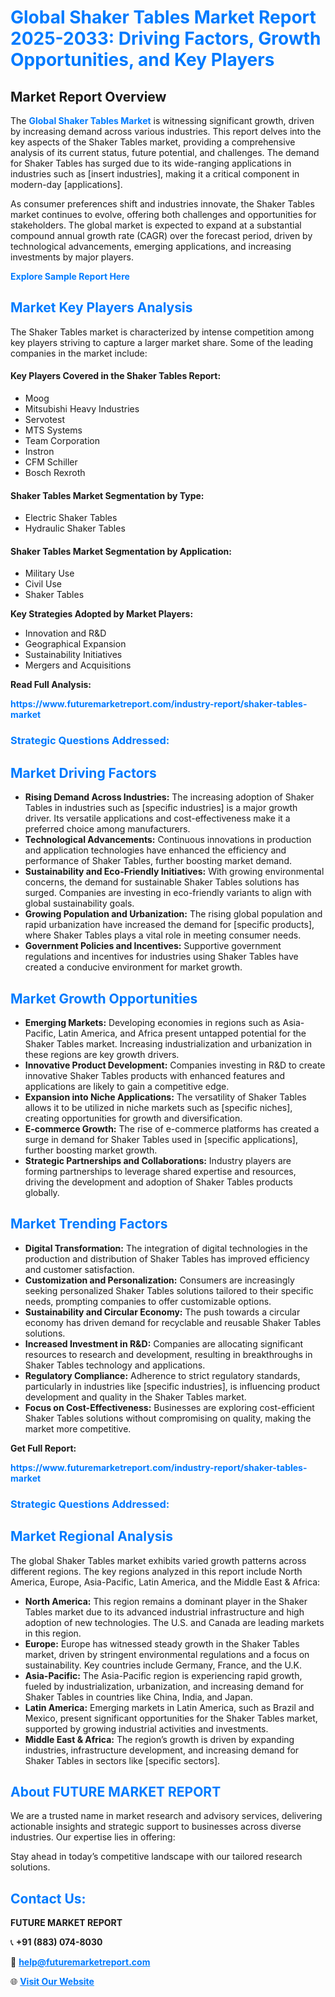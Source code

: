 <h1 style="color: #007BFF;">Global Shaker Tables Market Report 2025-2033: Driving Factors, Growth Opportunities, and Key Players</h1>

<section id="overview">
<h2>Market Report Overview</h2>
<p>The <a href="https://www.futuremarketreport.com/industry-report/shaker-tables-market" style="color: #007BFF; text-decoration: none;"><strong>Global Shaker Tables Market</strong></a> is witnessing significant growth, driven by increasing demand across various industries. This report delves into the key aspects of the Shaker Tables market, providing a comprehensive analysis of its current status, future potential, and challenges. The demand for Shaker Tables has surged due to its wide-ranging applications in industries such as [insert industries], making it a critical component in modern-day [applications].</p>
<p>As consumer preferences shift and industries innovate, the Shaker Tables market continues to evolve, offering both challenges and opportunities for stakeholders. The global market is expected to expand at a substantial compound annual growth rate (CAGR) over the forecast period, driven by technological advancements, emerging applications, and increasing investments by major players.</p>
</section>

<section id="overview">
<p><a href="https://www.futuremarketreport.com/request-sample/reportId=124378" style="color: #007BFF; text-decoration: none;"><strong>Explore Sample Report Here</strong></a></p>
</section>

<section id="key-players">
<h2 style="color: #007BFF;">Market Key Players Analysis</h2>
<p>The Shaker Tables market is characterized by intense competition among key players striving to capture a larger market share. Some of the leading companies in the market include:</p>
<h4>Key Players Covered in the Shaker Tables Report:</h4>
<ul><li>Moog</li><li>Mitsubishi Heavy Industries</li><li>Servotest</li><li>MTS Systems</li><li>Team Corporation</li><li>Instron</li><li>CFM Schiller</li><li>Bosch Rexroth</li></ul>
<h4>Shaker Tables Market Segmentation by Type:</h4>
<ul><li>Electric Shaker Tables</li><li>Hydraulic Shaker Tables</li></ul>

<h4>Shaker Tables Market Segmentation by Application:</h4>
<ul><li>Military Use</li><li>Civil Use</li><li>Shaker Tables</li></ul>
<p><strong>Key Strategies Adopted by Market Players:</strong></p>
<ul>
<li>Innovation and R&D</li>
<li>Geographical Expansion</li>
<li>Sustainability Initiatives</li>
<li>Mergers and Acquisitions</li>
</ul>
</section>

<section>
<p><strong>Read Full Analysis: </strong></p><a href="https://www.futuremarketreport.com/industry-report/shaker-tables-market" style="color: #007BFF; text-decoration: none;"><strong>https://www.futuremarketreport.com/industry-report/shaker-tables-market</strong></a>
<h3 style="color: #007BFF;">Strategic Questions Addressed:</h3>
</section>

<section id="driving-factors">
<h2 style="color: #007BFF;">Market Driving Factors</h2>
<ul>
<li><strong>Rising Demand Across Industries:</strong> The increasing adoption of Shaker Tables in industries such as [specific industries] is a major growth driver. Its versatile applications and cost-effectiveness make it a preferred choice among manufacturers.</li>
<li><strong>Technological Advancements:</strong> Continuous innovations in production and application technologies have enhanced the efficiency and performance of Shaker Tables, further boosting market demand.</li>
<li><strong>Sustainability and Eco-Friendly Initiatives:</strong> With growing environmental concerns, the demand for sustainable Shaker Tables solutions has surged. Companies are investing in eco-friendly variants to align with global sustainability goals.</li>
<li><strong>Growing Population and Urbanization:</strong> The rising global population and rapid urbanization have increased the demand for [specific products], where Shaker Tables plays a vital role in meeting consumer needs.</li>
<li><strong>Government Policies and Incentives:</strong> Supportive government regulations and incentives for industries using Shaker Tables have created a conducive environment for market growth.</li>
</ul>
</section>

<section id="growth-opportunities">
<h2 style="color: #007BFF;">Market Growth Opportunities</h2>
<ul>
<li><strong>Emerging Markets:</strong> Developing economies in regions such as Asia-Pacific, Latin America, and Africa present untapped potential for the Shaker Tables market. Increasing industrialization and urbanization in these regions are key growth drivers.</li>
<li><strong>Innovative Product Development:</strong> Companies investing in R&D to create innovative Shaker Tables products with enhanced features and applications are likely to gain a competitive edge.</li>
<li><strong>Expansion into Niche Applications:</strong> The versatility of Shaker Tables allows it to be utilized in niche markets such as [specific niches], creating opportunities for growth and diversification.</li>
<li><strong>E-commerce Growth:</strong> The rise of e-commerce platforms has created a surge in demand for Shaker Tables used in [specific applications], further boosting market growth.</li>
<li><strong>Strategic Partnerships and Collaborations:</strong> Industry players are forming partnerships to leverage shared expertise and resources, driving the development and adoption of Shaker Tables products globally.</li>
</ul>
</section>

<section id="trending-factors">
<h2 style="color: #007BFF;">Market Trending Factors</h2>
<ul>
<li><strong>Digital Transformation:</strong> The integration of digital technologies in the production and distribution of Shaker Tables has improved efficiency and customer satisfaction.</li>
<li><strong>Customization and Personalization:</strong> Consumers are increasingly seeking personalized Shaker Tables solutions tailored to their specific needs, prompting companies to offer customizable options.</li>
<li><strong>Sustainability and Circular Economy:</strong> The push towards a circular economy has driven demand for recyclable and reusable Shaker Tables solutions.</li>
<li><strong>Increased Investment in R&D:</strong> Companies are allocating significant resources to research and development, resulting in breakthroughs in Shaker Tables technology and applications.</li>
<li><strong>Regulatory Compliance:</strong> Adherence to strict regulatory standards, particularly in industries like [specific industries], is influencing product development and quality in the Shaker Tables market.</li>
<li><strong>Focus on Cost-Effectiveness:</strong> Businesses are exploring cost-efficient Shaker Tables solutions without compromising on quality, making the market more competitive.</li>
</ul>
</section>

<section>
<p><strong>Get Full Report: </strong></p><a href="https://www.futuremarketreport.com/industry-report/shaker-tables-market" style="color: #007BFF; text-decoration: none;"><strong>https://www.futuremarketreport.com/industry-report/shaker-tables-market</strong></a>
<h3 style="color: #007BFF;">Strategic Questions Addressed:</h3>
</section>


<section id="regional-analysis">
<h2 style="color: #007BFF;">Market Regional Analysis</h2>
<p>The global Shaker Tables market exhibits varied growth patterns across different regions. The key regions analyzed in this report include North America, Europe, Asia-Pacific, Latin America, and the Middle East & Africa:</p>
<ul>
<li><strong>North America:</strong> This region remains a dominant player in the Shaker Tables market due to its advanced industrial infrastructure and high adoption of new technologies. The U.S. and Canada are leading markets in this region.</li>
<li><strong>Europe:</strong> Europe has witnessed steady growth in the Shaker Tables market, driven by stringent environmental regulations and a focus on sustainability. Key countries include Germany, France, and the U.K.</li>
<li><strong>Asia-Pacific:</strong> The Asia-Pacific region is experiencing rapid growth, fueled by industrialization, urbanization, and increasing demand for Shaker Tables in countries like China, India, and Japan.</li>
<li><strong>Latin America:</strong> Emerging markets in Latin America, such as Brazil and Mexico, present significant opportunities for the Shaker Tables market, supported by growing industrial activities and investments.</li>
<li><strong>Middle East & Africa:</strong> The region’s growth is driven by expanding industries, infrastructure development, and increasing demand for Shaker Tables in sectors like [specific sectors].</li>
</ul>
</section>

<footer>
<h2 style="color: #007BFF;">About FUTURE MARKET REPORT</h2>
<p>We are a trusted name in market research and advisory services, delivering actionable insights and strategic support to businesses across diverse industries. Our expertise lies in offering:</p>

<p>Stay ahead in today’s competitive landscape with our tailored research solutions.</p>

<h2 style="color: #007BFF;">Contact Us:</h2>
<p><strong>FUTURE MARKET REPORT</strong></p>
<p>📞 <strong>+91 (883) 074-8030</strong></p>
<p>📧 <strong><a href="mailto:help@futuremarketreport.com" style="color: #007BFF;">help@futuremarketreport.com</a></strong></p>
<p>🌐 <strong><a href="https://www.futuremarketreport.com/" style="color: #007BFF;">Visit Our Website</a></strong></p>
</footer>